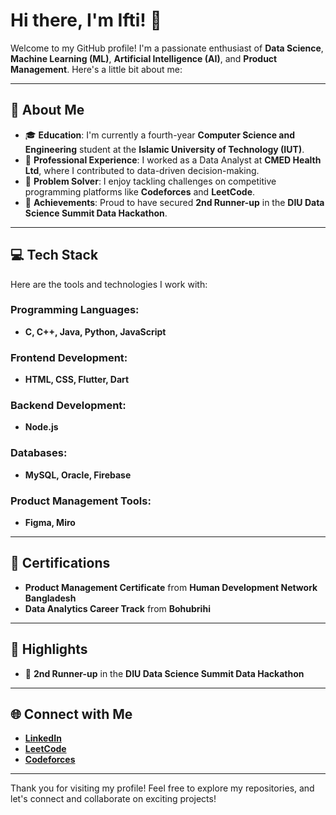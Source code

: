# Hi there, I'm Ifti! 👋

Welcome to my GitHub profile! I'm a passionate enthusiast of **Data Science**, **Machine Learning (ML)**, **Artificial Intelligence (AI)**, and **Product Management**. Here's a little bit about me:

---

## 🚀 About Me
- 🎓 **Education**: I'm currently a fourth-year **Computer Science and Engineering** student at the **Islamic University of Technology (IUT)**.
- 💼 **Professional Experience**: I worked as a Data Analyst at **CMED Health Ltd**, where I contributed to data-driven decision-making.
- 🧠 **Problem Solver**: I enjoy tackling challenges on competitive programming platforms like **Codeforces** and **LeetCode**.
- 🎯 **Achievements**: Proud to have secured **2nd Runner-up** in the **DIU Data Science Summit Data Hackathon**.

---

## 💻 Tech Stack
Here are the tools and technologies I work with:

### Programming Languages:
- **C, C++, Java, Python, JavaScript**

### Frontend Development:
- **HTML, CSS, Flutter, Dart**

### Backend Development:
- **Node.js**

### Databases:
- **MySQL, Oracle, Firebase**

### Product Management Tools:
- **Figma, Miro**

---

## 📜 Certifications
- **Product Management Certificate** from **Human Development Network Bangladesh**
- **Data Analytics Career Track** from **Bohubrihi**
---

## 🌟 Highlights
- 🥉 **2nd Runner-up** in the **DIU Data Science Summit Data Hackathon**

---

## 🌐 Connect with Me
- [**LinkedIn**](https://www.linkedin.com/in/iftikhar-jaman-ifti-698858238/)
- [**LeetCode**](https://leetcode.com/u/ifti_7016/)
- [**Codeforces**](https://codeforces.com/profile/Void.exe)

---

Thank you for visiting my profile! Feel free to explore my repositories, and let's connect and collaborate on exciting projects!

